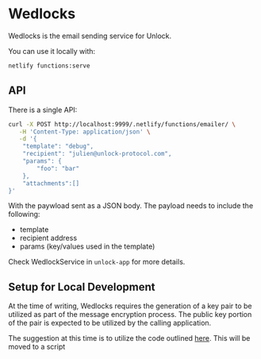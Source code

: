 # Wedlocks

Wedlocks is the email sending service for Unlock.

You can use it locally with:

```bash
netlify functions:serve
```

## API

There is a single API:

```bash
curl -X POST http://localhost:9999/.netlify/functions/emailer/ \
   -H 'Content-Type: application/json' \
   -d '{
    "template": "debug",
    "recipient": "julien@unlock-protocol.com",
    "params": {
        "foo": "bar"
    },
    "attachments":[]
}'
```

With the paywload sent as a JSON body. The payload needs to include the following:

- template
- recipient address
- params (key/values used in the template)

Check WedlockService in `unlock-app` for more details.

## Setup for Local Development

At the time of writing, Wedlocks requires the generation of a key pair to be utilized as part of the message encryption process.
The public key portion of the pair is expected to be utilized by the calling application.

The suggestion at this time is to utilize the code outlined [here](https://github.com/unlock-protocol/unlock/blob/master/wedlocks/src/__tests__/encrypter.test.js#L11).
This will be moved to a script
